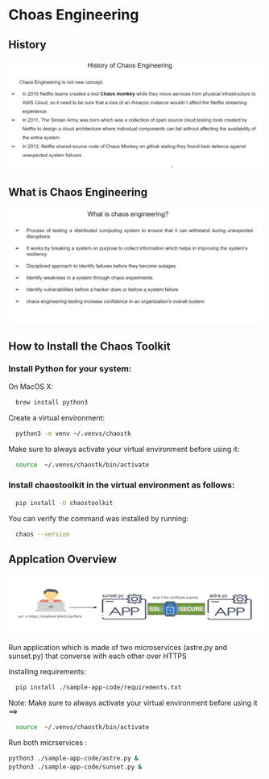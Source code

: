 # Choas Engineering

## History 

![history](images/history.png)

## What is Chaos Engineering 

![chaos](images/chaos.png)


## How to Install the Chaos Toolkit


### Install Python for your system:

On MacOS X:


```bash
  brew install python3
```

Create a virtual environment:

```bash
  python3 -m venv ~/.venvs/chaostk
```

Make sure to always activate your virtual environment before using it:

```bash
  source  ~/.venvs/chaostk/bin/activate
```


### Install chaostoolkit in the virtual environment as follows:

```bash
  pip install -U chaostoolkit
```

You can verify the command was installed by running:

```bash
  chaos --version
```


## Applcation Overview 


![application](images/app.png)

Run application which is made of two microservices (astre.py and sunset.py) that converse with each other over HTTPS

Installing requirements:

```bash
  pip install ./sample-app-code/requirements.txt
```

Note: Make sure to always activate your virtual environment before using it ==> 

```bash
  source  ~/.venvs/chaostk/bin/activate
```

Run both micrservices :

```bash
python3 ./sample-app-code/astre.py & 
python3 ./sample-app-code/sunset.py &
```





